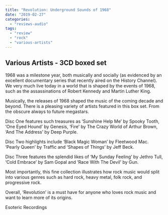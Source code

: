 ```yaml
---
title: "Revolution: Underground Sounds of 1968"
date: "2019-02-27"
categories: 
  - "reviews-audio"
tags: 
  - "review"
  - "rock"
  - "various-artists"
---
```


## Various Artists - 3CD boxed set

1968 was a milestone year, both musically and socially (as evidenced by an excellent documentary series that recently aired on the History Channel). We very much live today in a world that is shaped by the events of 1968, such as the assassinations of Robert Kennedy and Martin Luther King.

Musically, the releases of 1968 shaped the music of the coming decade and beyond. There is a pleasing variety of artists featured in this box set. From the obscure always to future megastars.

Disc One features such treasures as ‘Sunshine Help Me’ by Spooky Tooth, ‘One Eyed Hound’ by Genesis, ‘Fire’ by The Crazy World of Arthur Brown, ‘And The Address’ by Deep Purple.

Disc Two highlights include ‘Black Magic Woman’ by Fleetwood Mac. ‘Pearly Queen’ by Traffic and ‘Shapes of Things’ by Jeff Beck.

Disc Three features the splendid likes of ‘My Sunday Feeling’ by Jethro Tull, ‘Cold Embrace’ by Sam Gopal and ‘Race With The Devil’ by Gun.

Most importantly, this fine collection illustrates how rock music would split into various genres such as hard rock, heavy metal, folk rock, and progressive rock.

Overall, ‘Revolution’ is a must have for anyone who loves rock music and want to learn more of its origins.

Esoteric Recordings
